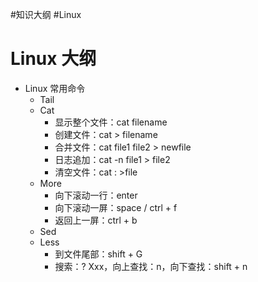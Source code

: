 #知识大纲 #Linux

# Linux 大纲

- Linux 常用命令
	- Tail
	- Cat
		- 显示整个文件：cat filename
		- 创建文件：cat > filename
		- 合并文件：cat file1 file2 > newfile
		- 日志追加：cat -n file1 > file2
		- 清空文件：cat : >file
	- More
		- 向下滚动一行：enter
		- 向下滚动一屏：space / ctrl + f
		- 返回上一屏：ctrl + b
	- Sed
	- Less
		- 到文件尾部：shift + G
		- 搜索：? Xxx，向上查找：n，向下查找：shift + n
